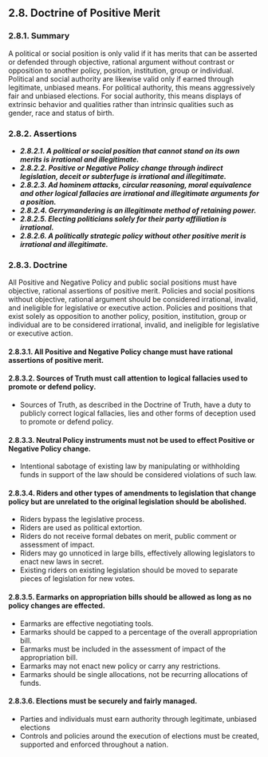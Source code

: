 ## 2.8. Doctrine of Positive Merit

### 2.8.1. Summary
A political or social position is only valid if it has merits that can be asserted or defended through objective, rational argument without contrast or opposition to another policy, position, institution, group or individual.  Political and social authority are likewise valid only if earned through legitimate, unbiased means.  For political authority, this means aggressively fair and unbiased elections.  For social authority, this means displays of extrinsic behavior and qualities rather than intrinsic qualities such as gender, race and status of birth.

### 2.8.2. Assertions
-  *__2.8.2.1. A political or social position that cannot stand on its own merits is irrational and illegitimate.__*
-  *__2.8.2.2. Positive or Negative Policy change through indirect legislation, deceit or subterfuge is irrational and illegitimate.__*
-  *__2.8.2.3. Ad hominem attacks, circular reasoning, moral equivalence and other logical fallacies are irrational and illegitimate arguments for a position.__*
-  *__2.8.2.4. Gerrymandering is an illegitimate method of retaining power.__*
-  *__2.8.2.5. Electing politicians solely for their party affiliation is irrational.__*
-  *__2.8.2.6. A politically strategic policy without other positive merit is irrational and illegitimate.__*

### 2.8.3. Doctrine
All Positive and Negative Policy and public social positions must have objective, rational assertions of positive merit.  Policies and social positions without objective, rational argument should be considered irrational, invalid, and ineligible for legislative or executive action.  Policies and positions that exist solely as opposition to another policy, position, institution, group or individual are to be considered irrational, invalid, and ineligible for legislative or executive action.

#### 2.8.3.1. All Positive and Negative Policy change must have rational assertions of positive merit.

#### 2.8.3.2. Sources of Truth must call attention to logical fallacies used to promote or defend policy.

- Sources of Truth, as described in the Doctrine of Truth, have a duty to publicly correct logical fallacies, lies and other forms of deception used to promote or defend policy.

#### 2.8.3.3. Neutral Policy instruments must not be used to effect Positive or Negative Policy change.
  -  Intentional sabotage of existing law by manipulating or withholding funds in support of the law should be considered violations of such law.

#### 2.8.3.4. Riders and other types of amendments to legislation that change policy but are unrelated to the original legislation should be abolished.
  -  Riders bypass the legislative process.
  -  Riders are used as political extortion.
  -  Riders do not receive formal debates on merit, public comment or assessment of impact.
  -  Riders may go unnoticed in large bills, effectively allowing legislators to enact new laws in secret.
  -  Existing riders on existing legislation should be moved to separate pieces of legislation for new votes.

#### 2.8.3.5. Earmarks on appropriation bills should be allowed as long as no policy changes are effected.
  -  Earmarks are effective negotiating tools.
  -  Earmarks should be capped to a percentage of the overall appropriation bill.
  -  Earmarks must be included in the assessment of impact of the appropriation bill.
  -  Earmarks may not enact new policy or carry any restrictions.
  -  Earmarks should be single allocations, not be recurring allocations of funds.

#### 2.8.3.6. Elections must be securely and fairly managed.
  -  Parties and individuals must earn authority through legitimate, unbiased elections
  -  Controls and policies around the execution of elections must be created, supported and enforced throughout a nation.

